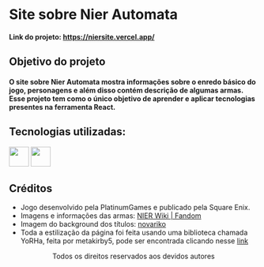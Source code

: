 # Site sobre Nier Automata
#### Link do projeto: https://niersite.vercel.app/
## Objetivo do projeto
#### O site sobre Nier Automata mostra informações sobre o enredo básico do jogo, personagens e além disso contém descrição de algumas armas. Esse projeto tem como o único objetivo de aprender e aplicar tecnologias presentes na ferramenta React.
## Tecnologias utilizadas:
<div>
<img src="https://cdn.jsdelivr.net/gh/devicons/devicon/icons/react/react-original-wordmark.svg" width="40" height="40"/>
<img src="https://cdn.jsdelivr.net/gh/devicons/devicon/icons/javascript/javascript-original.svg" width="40" height="40"/>
</div>

## Créditos
- Jogo desenvolvido pela PlatinumGames e publicado pela Square Enix.
- Imagens e informações das armas: [NIER Wiki | Fandom](https://nier.fandom.com/wiki/NIER_Wiki)
- Imagem do background dos títulos: [novariko](https://www.deviantart.com/novariko/art/Nier-Automata-Menu-BG-705350454)
- Toda a estilização da página foi feita usando uma biblioteca chamada YoRHa, feita por metakirby5, pode ser encontrada clicando nesse [link](https://www.npmjs.com/package/yorha)

<p align="center">
Todos os direitos reservados aos devidos autores
</p>